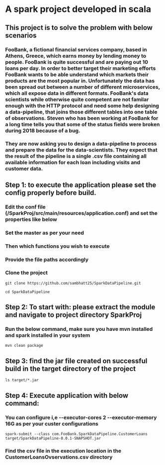 # A spark project developed in scala
## This project is to solve the problem with below scenarios
### FooBank, a fictional financial services company, based in Athens, Greece, which earns money by lending money to people. FooBank is quite successful and are paying out 10 loans per day. In order to better target their marketing efforts FooBank wants to be able understand which markets their products are the most popular in. Unfortunately the data has been spread out between a number of different microservices, which all expose data in different formats. FooBank's data scientists while otherwise quite competent are not familar enough with the HTTP protocol and need some help designing a data-pipeline, that joins those different tables into one table of observations. Steven who has been working at FooBank for a long time tells you that some of the status fields were broken during 2018 because of a bug.

### They are now asking you to design a data-pipeline to process and prepare the data for the data-scientists. They expect that the result of the pipeline is a single .csv file containing all available information for each loan including visits and customer data.

## Step 1: to execute the application please set the config properly before build.
### Edit the conf file (/SparkProj/src/main/resources/application.conf) and set the properties like below
### Set the master as per your need
### Then which functions you wish to execute
### Provide the file paths accordingly

### Clone the project
```
git clone https://github.com/sambhatt25/SparkDataPipeline.git

cd SparkDataPipeline
```

## Step 2: To start with: please extract the module and navigate to project directory SparkProj
### Run the below command, make sure you have mvn installed and spark installed in your system
```
mvn clean package
```

## Step 3: find the jar file created on successful build in the target directory of the project
```
ls target/*.jar
```

## Step 4: Execute application with below command: 
### You can configure i,e --executor-cores 2 --executor-memory 16G as per your custer configurations 
```
spark-submit --class com.FooBank.SparkDataPipeline.CustomerLoans target/SparkDataPipeline-0.0.1-SNAPSHOT.jar
```

### Find the csv file in the execution location in the CustomerLoansOvservations.csv directory

